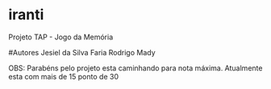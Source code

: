 # iranti
Projeto TAP - Jogo da Memória

#Autores
Jesiel da Silva Faria
Rodrigo Mady


OBS: Parabéns pelo projeto esta caminhando para nota máxima. Atualmente esta com mais de 15 ponto de 30
